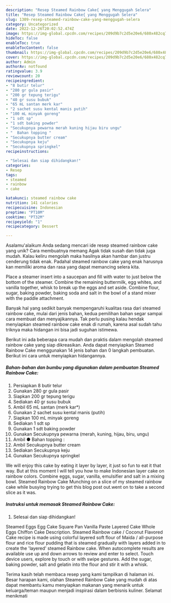 ```yaml
---
description: "Resep Steamed Rainbow Cake{ yang Menggugah Selera"
title: "Resep Steamed Rainbow Cake{ yang Menggugah Selera"
slug: 1309-resep-steamed-rainbow-cake-yang-menggugah-selera
category: Uncategorized
date: 2022-12-26T20:02:52.474Z
image: https://img-global.cpcdn.com/recipes/209d9b7c2d5e20e6/680x482cq70/steamed-rainbow-cake-foto-resep-utama.jpg
hideToc: false
enableToc: true
enableTocContent: false
thumbnail: https://img-global.cpcdn.com/recipes/209d9b7c2d5e20e6/680x482cq70/steamed-rainbow-cake-foto-resep-utama.jpg
cover: https://img-global.cpcdn.com/recipes/209d9b7c2d5e20e6/680x482cq70/steamed-rainbow-cake-foto-resep-utama.jpg
author: Admin
authorAv: notfound
ratingvalue: 3.9
reviewcount: 20
recipeingredient:
- "8 butir telur"
- "280 gr gula pasir"
- "200 gr tepung terigu"
- "40 gr susu bubuk"
- "65 mL santan merk kar"
- "2 sachet susu kental manis putih"
- "100 mL minyak goreng"
- "1 sdt sp"
- "1 sdt baking powder"
- "Secukupnya pewarna merah kuning hijau biru ungu"
- "  Bahan topping "
- "Secukupnya butter cream"
- "Secukupnya keju"
- "Secukupnya springkel"
recipeinstructions:

- "Selesai dan siap dihidangkan!"
categories:
- Resep
tags:
- steamed
- rainbow
- cake

katakunci: steamed rainbow cake 
nutrition: 141 calories
recipecuisine: Indonesian
preptime: "PT10M"
cooktime: "PT32M"
recipeyield: "1"
recipecategory: Dessert

---
```



Asalamu'alaikum Anda sedang mencari ide resep steamed rainbow cake yang unik? Cara membuatnya memang Agak tidak susah dan tidak juga mudah. Kalau keliru mengolah maka hasilnya akan hambar dan justru cenderung tidak enak. Padahal steamed rainbow cake yang enak harusnya kan memiliki aroma dan rasa yang dapat memancing selera kita.


Place a steamer insert into a saucepan and fill with water to just below the bottom of the steamer. Combine the remaining buttermilk, egg whites, and vanilla together, whisk to break up the eggs and set aside. Combine flour, sugar, baking powder, baking soda and salt in the bowl of a stand mixer with the paddle attachment.

Banyak hal yang sedikit banyak mempengaruhi kualitas rasa dari steamed rainbow cake, mulai dari jenis bahan, kedua pemilihan bahan segar sampai cara membuat dan menyajikannya. Tak perlu pusing kalau hendak menyiapkan steamed rainbow cake enak di rumah, karena asal sudah tahu triknya maka hidangan ini bisa jadi suguhan istimewa.


Berikut ini ada beberapa cara mudah dan praktis dalam mengolah steamed rainbow cake yang siap dikreasikan. Anda dapat menyiapkan Steamed Rainbow Cake menggunakan 14 jenis bahan dan 0 langkah pembuatan. Berikut ini cara untuk menyiapkan hidangannya.

<!--inarticleads1-->

##### Bahan-bahan dan bumbu yang digunakan dalam pembuatan Steamed Rainbow Cake:

1. Persiapkan 8 butir telur
1. Gunakan 280 gr gula pasir
1. Siapkan 200 gr tepung terigu
1. Sediakan 40 gr susu bubuk
1. Ambil 65 mL santan (merk kar*)
1. Gunakan 2 sachet susu kental manis (putih)
1. Siapkan 100 mL minyak goreng
1. Sediakan 1 sdt sp
1. Gunakan 1 sdt baking powder
1. Gunakan Secukupnya pewarna (merah, kuning, hijau, biru, ungu)
1. Ambil  ● Bahan topping :
1. Ambil Secukupnya butter cream
1. Sediakan Secukupnya keju
1. Gunakan Secukupnya springkel


We will enjoy this cake by eating it layer by layer, it just so fun to eat it that way. But at this moment I will tell you how to make Indonesian layer cake on rainbow colors. Combine eggs, sugar, vanilla, emulsifier and salt in a mixing bowl. Steamed Rainbow Cake Munching on a slice of my steamed rainbow cake while busying trying to get this blog post out.went on to take a second slice as it was. 

<!--inarticleads2-->

##### Instruksi untuk memasak Steamed Rainbow Cake:


1. Selesai dan siap dihidangkan!

Steamed Eggs Egg Cake Square Pan Vanilla Paste Layered Cake Whole Eggs Chiffon Cake Description. Steamed Rainbow cake / Coconut Flavored Cake recipe is made using colorful layered soft flour of Maida / all-purpose flour and rice flour pudding that is steamed gradually with layers added in to create the &#39;layered&#39; steamed Rainbow cake. When autocomplete results are available use up and down arrows to review and enter to select. Touch device users, explore by touch or with swipe gestures. Add the sugar, baking powder, salt and gelatin into the flour and stir it with a whisk. 

Terima kasih telah membaca resep yang kami tampilkan di halaman ini. Besar harapan kami, olahan Steamed Rainbow Cake yang mudah di atas dapat membantu kamu menyiapkan makanan yang menarik untuk keluarga/teman maupun menjadi inspirasi dalam berbisnis kuliner. Selamat menikmati
